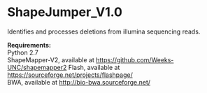 # ShapeJumper_V1.0
Identifies and processes deletions from illumina sequencing reads.  

**Requirements:**  
Python 2.7  
ShapeMapper-V2, available at https://github.com/Weeks-UNC/shapemapper2
Flash, available at https://sourceforge.net/projects/flashpage/  
BWA, available at http://bio-bwa.sourceforge.net/
